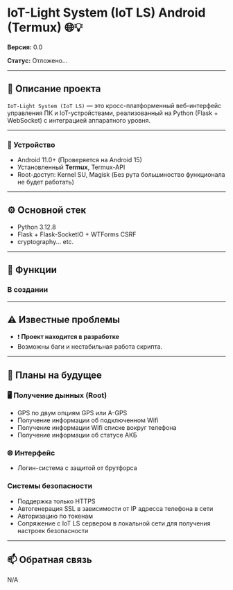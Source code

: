 # IoT-Light System (IoT LS) Android (Termux) 🌐💡

**Версия:** 0.0

**Статус:** Отложено...


---

## 🧠 Описание проекта

`IoT-Light System (IoT LS)` — это кросс-платформенный веб-интерфейс управления ПК и IoT-устройствами, реализованный на Python (Flask + WebSocket) с интеграцией аппаратного уровня.

---

### 📱 Устройство
- Android 11.0+ (Проверяется на Android 15)
- Установленный **Termux**, Termux-API
- Root-доступ: Kernel SU, Magisk (Без рута большиноство функционала не будет работать)

---

## ⚙️ Основной стек

- Python 3.12.8
- Flask + Flask-SocketIO + WTForms CSRF
- cryptography... etc.

---

## 🔧 Функции

### В создании

---

## ⚠️ Известные проблемы

- ❗ **Проект находится в разработке**  
- Возможны баги и нестабильная работа скрипта.

---

## 🔮 Планы на будущее

### 🖥️ Получение дынных (Root)
- GPS по двум опциям GPS или A-GPS
- Получение информации об подключенном Wifi
- Получение информации Wifi списке вокруг телефона
- Получение информации об статусе АКБ

### 🌐 Интерфейс
- Логин-система с защитой от брутфорса

### Системы безопасности
- Поддержка только HTTPS
- Автогенерация SSL в зависимости от IP адресса телефона в сети
- Авторизацию по токенам
- Сопряжение с IoT LS сервером в локальной сети для получения настроек безопасности
  
---

## 📫 Обратная связь

N/A


